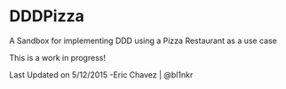 # DDDPizza

A Sandbox for implementing DDD using a Pizza Restaurant as a use case

This is a work in progress!

Last Updated on 5/12/2015
-Eric Chavez | @bl1nkr

